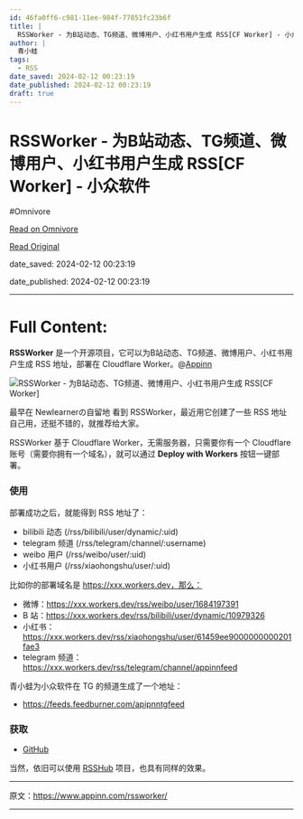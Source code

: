 ```yaml
---
id: 46fa0ff6-c981-11ee-984f-77851fc23b6f
title: |
  RSSWorker - 为B站动态、TG频道、微博用户、小红书用户生成 RSS[CF Worker] - 小众软件
author: |
  青小蛙
tags:
  - RSS
date_saved: 2024-02-12 00:23:19
date_published: 2024-02-12 00:23:19
draft: true
---
```


# RSSWorker - 为B站动态、TG频道、微博用户、小红书用户生成 RSS[CF Worker] - 小众软件
#Omnivore

[Read on Omnivore](https://omnivore.app/me/rss-worker-b-tg-rss-cf-worker-18d9c725db3)

[Read Original](https://www.appinn.com/rssworker/)

date_saved: 2024-02-12 00:23:19

date_published: 2024-02-12 00:23:19

--- 

# Full Content: 

**RSSWorker** 是一个开源项目，它可以为B站动态、TG频道、微博用户、小红书用户生成 RSS 地址，部署在 Cloudflare Worker。@[Appinn](https://www.appinn.com/rssworker/)

![RSSWorker - 为B站动态、TG频道、微博用户、小红书用户生成 RSS[CF Worker]](https://proxy-prod.omnivore-image-cache.app/1608x700,s0uJc8kiuSmd3du5NxupIxAWpKOnVv93ZTUY3w7wpRxQ/https://www.appinn.com/wp-content/uploads/2024/02/Appinn-feature-images-85.jpg "RSSWorker - 为B站动态、TG频道、微博用户、小红书用户生成 RSS[CF Worker] 1")

最早在 Newlearnerの自留地 看到 RSSWorker，最近用它创建了一些 RSS 地址自己用，还挺不错的，就推荐给大家。

RSSWorker 基于 Cloudflare Worker，无需服务器，只需要你有一个 Cloudflare 账号（需要你拥有一个域名），就可以通过 **Deploy with Workers** 按钮一键部署。

### 使用

部署成功之后，就能得到 RSS 地址了：

* bilibili 动态 (/rss/bilibili/user/dynamic/:uid)
* telegram 频道 (/rss/telegram/channel/:username)
* weibo 用户 (/rss/weibo/user/:uid)
* 小红书用户 (/rss/xiaohongshu/user/:uid)

比如你的部署域名是 https://xxx.workers.dev，那么：

* 微博：https://xxx.workers.dev/rss/weibo/user/1684197391
* B 站：https://xxx.workers.dev/rss/bilibili/user/dynamic/10979326
* 小红书：https://xxx.workers.dev/rss/xiaohongshu/user/61459ee9000000000201fae3
* telegram 频道：https://xxx.workers.dev/rss/telegram/channel/appinnfeed

青小蛙为小众软件在 TG 的频道生成了一个地址：

* <https://feeds.feedburner.com/apipnntgfeed>

### 获取

* [GitHub](https://github.com/yllhwa/RSSWorker)

当然，依旧可以使用 [RSSHub](https://www.appinn.com/rsshub/) 项目，也具有同样的效果。

---

原文：https://www.appinn.com/rssworker/

---

